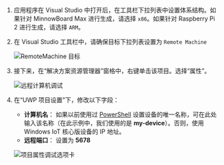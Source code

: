 1. 应用程序在 Visual Studio 中打开后，在工具栏下拉列表中设置体系结构。如果针对 MinnowBoard Max 进行生成，请选择 `x86`。如果针对 Raspberry Pi 2 进行生成，请选择 `ARM`。

2. 在 Visual Studio 工具栏中，请确保目标下拉列表设置为 `Remote Machine`<br/>

    ![RemoteMachine 目标]({{site.baseurl}}/Resources/images/AppDeployment/py-remote-machine-debugging.png)

3. 接下来，在“解决方案资源管理器”窗格中，右键单击该项目。选择“属性”。

    ![远程计算机调试]({{site.baseurl}}/Resources/images/AppDeployment/py-project-properties.PNG)

4. 在“UWP 项目设置”下，修改以下字段：

	* **计算机名**： 如果以前使用过 [PowerShell]({{site.baseurl}}/{{page.lang}}/win10/samples/PowerShell.htm) 设置设备的唯一名称，可在此处输入该名称（在此示例中，我们使用的是 **my-device**）。否则，使用 Windows IoT 核心版设备的 IP 地址。
	* **远程端口**： 设置为 **5678**

    ![项目属性调试选项卡]({{site.baseurl}}/Resources/images/AppDeployment/py-debug-project-properties.PNG)